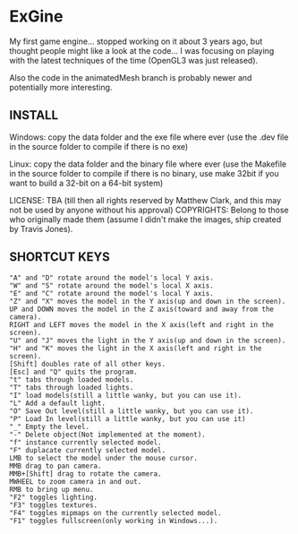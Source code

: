 ExGine
======

My first game engine... stopped working on it about 3 years ago, but
thought people might like a look at the code... I was focusing on
playing with the latest techniques of the time (OpenGL3 was just
released). 

Also the code in the animatedMesh branch is probably newer and potentially more interesting.


INSTALL
----------------------------------
Windows:
copy the data folder and the exe file where ever (use the .dev file in the source folder to compile if there is no exe)

Linux:
copy the data folder and the binary file where ever (use the Makefile in the source folder to compile if there is no binary, use make 32bit if you want to build a 32-bit on a 64-bit system)



LICENSE: TBA (till then all rights reserved by Matthew Clark, and this may not be used by anyone without his approval)
COPYRIGHTS: Belong to those who originally made them (assume I didn't make the images, ship created by Travis Jones).


SHORTCUT KEYS
------------------------------------
	"A" and "D" rotate around the model's local Y axis.
	"W" and "S" rotate around the model's local X axis.
	"E" and "C" rotate around the model's local Y axis.
	"Z" and "X" moves the model in the Y axis(up and down in the screen).
	UP and DOWN moves the model in the Z axis(toward and away from the camera).
	RIGHT and LEFT moves the model in the X axis(left and right in the screen).
	"U" and "J" moves the light in the Y axis(up and down in the screen).
	"H" and "K" moves the light in the X axis(left and right in the screen).
	[Shift] doubles rate of all other keys.
	[Esc] and "Q" quits the program.
	"t" tabs through loaded models.
	"T" tabs through loaded lights.
	"I" load models(still a little wanky, but you can use it).
	"L" Add a default light.
	"O" Save Out level(still a little wanky, but you can use it).
	"P" Load In level(still a little wanky, but you can use it)
	"_" Empty the level.
	"-" Delete object(Not implemented at the moment).
	"f" instance currently selected model.
	"F" duplacate currently selected model.
	LMB to select the model under the mouse cursor.
	MMB drag to pan camera.
	MMB+[Shift] drag to rotate the camera.
	MWHEEL to zoom camera in and out.
	RMB to bring up menu.
	"F2" toggles lighting.
	"F3" toggles textures.
	"F4" toggles mipmaps on the currently selected model.
	"F1" toggles fullscreen(only working in Windows...).
